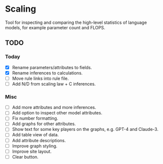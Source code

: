 # Scaling

Tool for inspecting and comparing the high-level statistics of language models, for example parameter count and FLOPS.

## TODO

### Today

- [x] Rename parameters/attributes to fields.
- [x] Rename inferences to calculations.
- [ ] Move rule links into rule file.
- [ ] Add N/D from scaling law + C inferences.

### Misc

- [ ] Add more attributes and more inferences.
- [ ] Add option to inspect other model attributes.
- [ ] Fix number formatting.
- [ ] Add graphs for other attributes.
- [ ] Show text for some key players on the graphs, e.g. GPT-4 and Claude-3.
- [ ] Add table view of data.
- [ ] Add attribute descriptions.
- [ ] Improve graph styling.
- [ ] Improve site layout.
- [ ] Clear button.
